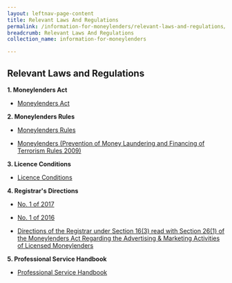 ```yaml
---
layout: leftnav-page-content
title: Relevant Laws And Regulations
permalink: /information-for-moneylenders/relevant-laws-and-regulations/
breadcrumb: Relevant Laws And Regulations
collection_name: information-for-moneylenders

---
```


Relevant Laws and Regulations
---
**1. Moneylenders Act**<br>
* [Moneylenders Act](https://sso.agc.gov.sg/Act/MA2008)

**2. Moneylenders Rules**<br>
* [Moneylenders Rules](https://sso.agc.gov.sg/SL/MA2008-S72-2009?DocDate=20181116)
  
* [Moneylenders (Prevention of Money Laundering and Financing of Terrorism Rules 2009)](https://sso.agc.gov.sg/SL/MA2008-S73-2009?DocDate=20150831)

**3. Licence Conditions**<br>
* [Licence Conditions](/files/LicenceConditionswef29Mar2018.pdf)

**4. Registrar's Directions**<br>
* [No. 1 of 2017](/files/Registrar'sDirectionsNo.1of2017.pdf)

* [No. 1 of 2016](/files/Registrar'sDirectionsNo1of2016(26Jan2016).pdf)

* [Directions of the Registrar under Section 16(3) read with Section 26(1) of the Moneylenders Act Regarding the Advertising & Marketing Activities of Licensed Moneylenders](/files/Directions_Moneylendersadvertisements.pdf)

**5. Professional Service Handbook**<br>
* [Professional Service Handbook](/files/TheProfessionalServiceHandbookforlicensedmoneylenders.pdf)

